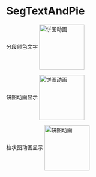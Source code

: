 # SegTextAndPie

分段颜色文字
 <img src="http://ogor8x085.bkt.clouddn.com/A0156DDA1952442C40D0F47491C80DBF.png"  width="120px" alt="饼图动画" align=center />

饼图动画显示
 <img src="http://ogor8x085.bkt.clouddn.com/2017-08-28%2011_57_30.gif"   width="120px" alt="饼图动画" align=center />

柱状图动画显示
 <img src="http://ogor8x085.bkt.clouddn.com/2017-08-29%2017_39_57.gif"   width="120px"  alt="饼图动画" align=center />
